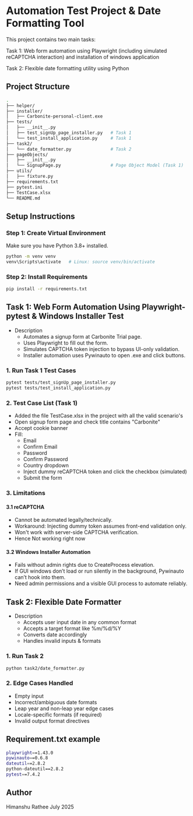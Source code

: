 # Automation Test Project & Date Formatting Tool

This project contains two main tasks:

Task 1: Web form automation using Playwright (including simulated reCAPTCHA interaction) and installation of windows application

Task 2: Flexible date formatting utility using Python

## Project Structure
```bash
.
├── helper/
├── installer/
│   ├── Carbonite-personal-client.exe
├── tests/
│   ├── __init__.py
│   ├── test_signUp_page_installer.py   # Task 1
│   └── test_install_application.py     # Task 1
├── task2/
│   └── date_formatter.py               # Task 2
├── pageObjects/
│   ├── __init__.py
│   └── SignupPage.py                   # Page Object Model (Task 1)
├── utils/
│   ├── fixture.py
├── requirements.txt
├── pytest.ini
├── TestCase.xlsx
└── README.md
```

## Setup Instructions

### Step 1: Create Virtual Environment
Make sure you have Python 3.8+ installed.

```bash
python -m venv venv
venv\Scripts\activate   # Linux: source venv/bin/activate
```

### Step 2: Install Requirements
```bash
pip install -r requirements.txt
```

## Task 1: Web Form Automation Using Playwright-pytest & Windows Installer Test
- Description
    - Automates a signup form at Carbonite Trial page.
    - Uses Playwright to fill out the form.
    - Simulates CAPTCHA token injection to bypass UI-only validation.
    - Installer automation uses Pywinauto to open .exe and click buttons.

### 1. Run Task 1 Test Cases
```bash
pytest tests/test_signUp_page_installer.py
pytest tests/test_install_application.py
```

### 2. Test Case List (Task 1)
- Added the file TestCase.xlsx in the project with all the valid scenario's
- Open signup form page and check title contains "Carbonite"
- Accept cookie banner
- Fill:
    - Email
    - Confirm Email
    - Password
    - Confirm Password
    - Country dropdown
    - Inject dummy reCAPTCHA token and click the checkbox (simulated)
    - Submit the form

### 3. Limitations
#### 3.1 reCAPTCHA
- Cannot be automated legally/technically.
- Workaround: Injecting dummy token assumes front-end validation only.
- Won't work with server-side CAPTCHA verification.
- Hence Not working right now

#### 3.2 Windows Installer Automation
- Fails without admin rights due to CreateProcess elevation.
- If GUI windows don’t load or run silently in the background, Pywinauto can’t hook into them.
- Need admin permissions and a visible GUI process to automate reliably.

##  Task 2: Flexible Date Formatter
- Description
    - Accepts user input date in any common format
    - Accepts a target format like %m/%d/%Y
    - Converts date accordingly
    - Handles invalid inputs & formats

### 1. Run Task 2
```bash
python task2/date_formatter.py
```

### 2. Edge Cases Handled
- Empty input
- Incorrect/ambiguous date formats
- Leap year and non-leap year edge cases
- Locale-specific formats (if required)
- Invalid output format directives

## Requirement.txt example
```bash
playwright==1.43.0
pywinauto==0.6.8
dateutil==2.8.2
python-dateutil==2.8.2
pytest==7.4.2
```

## Author
Himanshu Rathee
July 2025